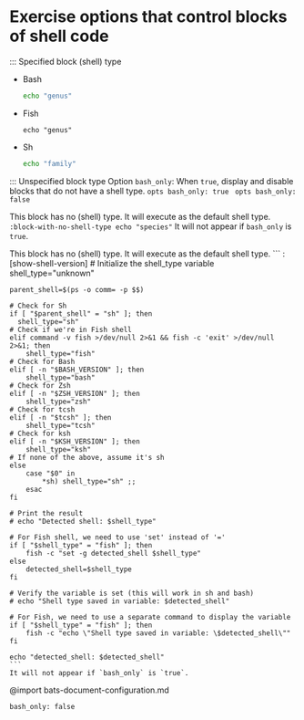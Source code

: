 # Exercise options that control blocks of shell code
::: Specified block (shell) type
- Bash
	```bash :bash +[show-shell-version]
	echo "genus"
	```
- Fish
	```fish :fish +[show-shell-version]
	echo "genus"
	```
- Sh
	```sh :sh +[show-shell-version]
	echo "family"
	```

::: Unspecified block type
Option `bash_only`: When `true`, display and disable blocks that do not have a shell type.
	```opts
	bash_only: true
	```
	```opts
	bash_only: false
	```

This block has no (shell) type. It will execute as the default shell type.
	``` :block-with-no-shell-type
	echo "species"
	```
	It will not appear if `bash_only` is `true`.

This block has no (shell) type. It will execute as the default shell type.
	``` :[show-shell-version]
	# Initialize the shell_type variable
	shell_type="unknown"

	parent_shell=$(ps -o comm= -p $$)

	# Check for Sh
	if [ "$parent_shell" = "sh" ]; then
      shell_type="sh"
	# Check if we're in Fish shell
	elif command -v fish >/dev/null 2>&1 && fish -c 'exit' >/dev/null 2>&1; then
	    shell_type="fish"
	# Check for Bash
	elif [ -n "$BASH_VERSION" ]; then
	    shell_type="bash"
	# Check for Zsh
	elif [ -n "$ZSH_VERSION" ]; then
	    shell_type="zsh"
	# Check for tcsh
	elif [ -n "$tcsh" ]; then
	    shell_type="tcsh"
	# Check for ksh
	elif [ -n "$KSH_VERSION" ]; then
	    shell_type="ksh"
	# If none of the above, assume it's sh
	else
	    case "$0" in
	        *sh) shell_type="sh" ;;
	    esac
	fi

	# Print the result
	# echo "Detected shell: $shell_type"

	# For Fish shell, we need to use 'set' instead of '='
	if [ "$shell_type" = "fish" ]; then
	    fish -c "set -g detected_shell $shell_type"
	else
	    detected_shell=$shell_type
	fi

	# Verify the variable is set (this will work in sh and bash)
	# echo "Shell type saved in variable: $detected_shell"

	# For Fish, we need to use a separate command to display the variable
	if [ "$shell_type" = "fish" ]; then
	    fish -c "echo \"Shell type saved in variable: \$detected_shell\""
	fi

	echo "detected_shell: $detected_shell"
	```
	It will not appear if `bash_only` is `true`.

@import bats-document-configuration.md
```opts :(document_options)
bash_only: false
```
